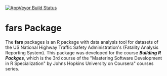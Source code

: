 [![AppVeyor Build Status](https://ci.appveyor.com/api/projects/status/github/friveramariani/fars?branch=master&svg=true)](https://ci.appveyor.com/project/friveramariani/fars)


# fars Package

The **fars** packages is an R package with data analysis tool for datasets of the US National Highway Traffic Safety Administration's (Fatality Analysis Reporting System). This package was developed for the course ***Building R Packges***, which is the 3rd course of the "Mastering Software Development in R Specialization" by Johns Hopkins University on Coursera" courses series.

